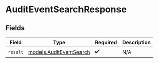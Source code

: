 # AuditEventSearchResponse


## Fields

| Field                                                    | Type                                                     | Required                                                 | Description                                              |
| -------------------------------------------------------- | -------------------------------------------------------- | -------------------------------------------------------- | -------------------------------------------------------- |
| `result`                                                 | [models.AuditEventSearch](../models/auditeventsearch.md) | :heavy_check_mark:                                       | N/A                                                      |